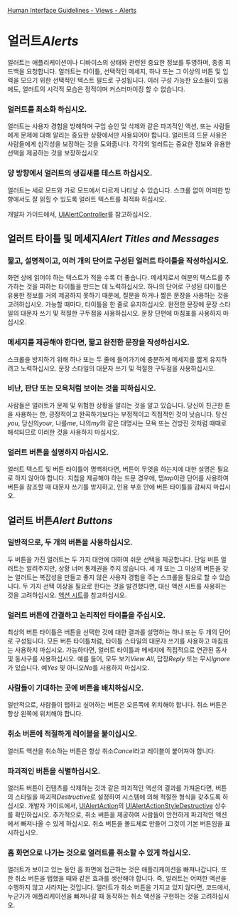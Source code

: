 [Human Interface Guidelines - Views - Alerts](https://developer.apple.com/design/human-interface-guidelines/ios/views/alerts/)

# 얼러트*Alerts*

얼러트는 애플리케이션이나 디바이스의 상태와 관련된 중요한 정보를 투영하며, 종종 피드백을 요청합니다. 얼러트는 타이틀, 선택적인 메세지, 하나 또는 그 이상의 버튼 및 입력을 모으기 위한 선택적인 텍스트 필드로 구성됩니다. 이러 구성 가능한 요소들이 있음에도, 얼러트의 시각적 모습은 정적이며 커스터마이징 할 수 없습니다.

### 얼러트를 최소화 하십시오.

얼러트는 사용자 경험을 방해하며 구입 승인 및 삭제와 같은 파괴적인 액션, 또는 사람들에게 문제에 대해 알리는 중요한 상황에서만 사용되어야 합니다. 얼러트의 드문 사용은 사람들에게 심각성을 보장하는 것을 도와줍니다. 각각의 얼러트는 중요한 정보와 유용한 선택을 제공하는 것을 보장하십시오

### 양 방향에서 얼러트의 생김새를 테스트 하십시오.

얼러트는 세로 모드와 가로 모드에서 다르게 나타날 수 있습니다. 스크롤 없이 어떠한 방향에서도 잘 읽힐 수 있도록 얼러트 텍스트를 최적화 하십시오.

개발자 가이드에서, [UIAlertController](https://developer.apple.com/documentation/uikit/uialertcontroller)를 참고하십시오.

## 얼러트 타이틀 및 메세지*Alert Titles and Messages*

### 짧고, 설명적이고, 여러 개의 단어로 구성된 얼러트 타이틀을 작성하십시오.

화면 상에 읽어야 하는 텍스트가 적을 수록 더 좋습니다. 메세지로서 여분의 텍스트를 추가하는 것을 피하는 타이틀을 만드는 데 노력하십시오. 하나의 단어로 구성된 타이틀은 유용한 정보를 거의 제공하지 못하기 때문에, 질문을 하거나 짧은 문장을 사용하는 것을 고려하십시오. 가능할 때마다, 타이틀을 한 줄로 유지하십시오. 완전한 문장에 문장 스타일의 대문자 쓰기 및 적절한 구두점을 사용하십시오. 문장 단편에 마침표를 사용하지 마십시오.

### 메세지를 제공해야 한다면, 짧고 완전한 문장을 작성하십시오.

스크롤을 방지하기 위해 하나 또는 두 줄에 들어가기에 충분하게 메세지를 짧게 유지하려고 노력하십시오. 문장 스타일의 대문자 쓰기 및 적절한 구두점을 사용하십시오.

### 비난, 판단 또는 모욕처럼 보이는 것을 피하십시오.

사람들은 얼러트가 문제 및 위험한 상황을 알리는 것을 알고 있습니다. 당신이 친근한 톤을 사용하는 한, 긍정적이고 완곡하기보다는 부정적이고 직접적인 것이 낫습니다. 당신*you*, 당신의*your*, 나를*me*, 나의*my*와 같은 대명사는 모욕 또는 건방진 것처럼 때때로 해석되므로 이러한 것을 사용하지 마십시오.

### 얼러트 버튼을 설명하지 마십시오.

얼러트 텍스트 및 버튼 타이틀이 명백하다면, 버튼이 무엇을 하는지에 대한 설명은 필요로 하지 않아야 합니다. 지침을 제공해야 하는 드문 경우에, 탭*tap*이란 단어를 사용하여 버튼을 참조할 때 대문자 쓰기를 방지하고, 인용 부호 안에 버튼 타이틀을 감싸지 마십시오.

## 얼러트 버튼*Alert Buttons*

### 일반적으로, 두 개의 버튼을 사용하십시오.

두 버튼을 가진 얼러트는 두 가지 대안에 대하여 쉬운 선택을 제공합니다. 단일 버튼 얼러트는 알려주지만, 상황 너머 통제권을 주지 않습니다. 세 개 또는 그 이상의 버튼을 갖는 얼러트는 복잡성을 만들고 좋지 않은 사용자 경험을 주는 스크롤을 필요로 할 수 있습니다. 두 가지 선택 이상을 필요로 한다는 것을 발견했다면, 대신 액션 시트를 사용하는 것을 고려하십시오. [액션 시트](https://developer.apple.com/design/human-interface-guidelines/ios/views/action-sheets/)를 참고하십시오.

### 얼러트 버튼에 간결하고 논리적인 타이틀을 주십시오.

최상의 버튼 타이틀은 버튼을 선택한 것에 대한 결과를 설명하는 하나 또는 두 개의 단어로 구성됩니다. 모든 버튼 타이틀처럼, 타이틀 스타일의 대문자 쓰기를 사용하고 마침표는 사용하지 마십시오. 가능하다면, 얼러트 타이틀과 메세지에 직접적으로 연관된 동사 및 동사구를 사용하십시오. 예를 들어, 모두 보기*View All*, 답장*Reply* 또는 무시*Ignore*가 있습니다. 예*Yes* 및 아니오*No*를 사용하지 마십시오.

### 사람들이 기대하는 곳에 버튼을 배치하십시오.

일반적으로, 사람들이 탭하고 싶어하는 버튼은 오른쪽에 위치해야 합니다. 취소 버튼은 항상 왼쪽에 위치해야 합니다.

### 취소 버튼에 적절하게 레이블을 붙이십시오.

얼러트 액션을 취소하는 버튼은 항상 취소*Cancel*라고 레이블이 붙어져야 합니다.

### 파괴적인 버튼을 식별하십시오.

얼러트 버튼이 컨텐츠를 삭제하는 것과 같은 파괴적인 액션의 결과를 가져온다면, 버튼의 스타일을 파괴적*Destructive*로 설정하여 시스템에 의해 적절한 형식을 갖추도록 하십시오. 개발자 가이드에서, [UIAlertAction](https://developer.apple.com/documentation/uikit/uialertaction)의 [UIAlertActionStyleDestructive](https://developer.apple.com/documentation/uikit/uialertactionstyle/uialertactionstyledestructive) 상수를 확인하십시오. 추가적으로, 취소 버튼을 제공하여 사람들이 안전하게 파괴적인 액션에서 빠져나올 수 있게 하십시오. 취소 버튼을 볼드체로 만들어 그것이 기본 버튼임을 표시하십시오.

### 홈 화면으로 나가는 것으로 얼러트를 취소할 수 있게 하십시오.

얼러트가 보이고 있는 동안 홈 화면에 접근하는 것은 애플리케이션을 빠져나갑니다. 또한 취소 버튼을 탭했을 때와 같은 효과를 생산해야 합니다. 즉, 얼러트는 어떠한 액션을 수행하지 않고 사라지는 것입니다. 얼러트가 취소 버튼을 가지고 있지 않다면, 코드에서, 누군가가 애플리케이션을 빠져나갈 때 동작하는 취소 액션을 구현하는 것을 고려하십시오.